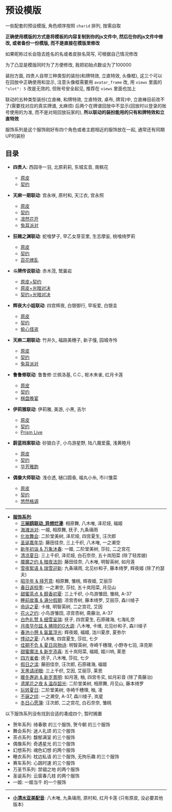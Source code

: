 # 预设模版

一些配套的预设模版, 角色顺序按照 `charid` 排列, 按需自取

**正确使用模版的方式是将模板的内容复制到你的js文件中, 然后在你的js文件中修改, 或者备份一份模版, 而不是直接在模版里修改**

如果昵称过长会隐去姓名的名或者皮肤名简写, 可根据自己情况修改

为了凸显是模版同时为了方便修改, 我把初始点数设为了100000

装扮方面, 四贵人自带三种类型的装扮(和牌特效, 立直特效, 头像框), 这三个可以在回放中正确使用和显示,
注意头像框需要用 `avatar_frame` 改, 用 `views` 里面的 `"slot": 5` 改是无效的, 但账号安全起见, 推荐在 `views` 里面也加上

联动的五种类型装扮(立直棒, 和牌特效, 立直特效, 桌布, 牌背)中, 立直棒目前改不了(需要找对应的真实牌谱, 太麻烦)
后两个在牌谱回放中不显示(回放时以登录的账号使用的为准, 而不是对局回放玩家的),
**所以联动的装扮能用的只有和牌特效和立直特效**

服饰系列是这个服饰刚好有四个角色或者主题相近的服饰放在一起, 通常还有同期UP的装扮

## 目录

- **四贵人**: 西园寺一羽, 北原莉莉, 东城玄音, 南枫花
    - [原皮](四贵人/原皮.js)
    - [契约](四贵人/契约.js)

- **天麻一期联动**: 宫永咲, 原村和, 天江衣, 宫永照
    - [原皮](天麻一期联动/原皮.js)
    - [契约](天麻一期联动/契约.js)
    - [凛然花开](天麻一期联动/凛然花开.js)
    - [兔耳派对](天麻一期联动/兔耳派对.js)

- **狂赌之渊联动**: 蛇喰梦子, 早乙女芽亚里, 生志摩妄, 桃喰绮罗莉
    - [原皮](狂赌之渊联动/原皮.js)
    - [契约](狂赌之渊联动/契约.js)
    - [百花缭乱](狂赌之渊联动/百花撩乱.js)

- **斗牌传说联动**: 赤木茂, 鹫巢岩
    - [原皮+契约](斗牌传说联动/原皮_契约.js)
    - [原皮+光暗对决](斗牌传说联动/原皮_光暗对决.js)
    - [契约+光暗对决](斗牌传说联动/契约_光暗对决.js)

- **辉夜大小姐联动**: 四宫辉夜, 白银御行, 早坂爱, 白银圭
    - [原皮](辉夜大小姐联动/原皮.js)
    - [契约](辉夜大小姐联动/契约.js)
    - [偷心怪盗](辉夜大小姐联动/偷心怪盗.js)

- **天麻二期联动**: 竹井久, 福路美穗子, 新子憧, 园城寺怜
    - [原皮](天麻二期联动/原皮.js)
    - [契约](天麻二期联动/契约.js)
    - [兔耳派对](天麻二期联动/兔耳派对.js)

- **鲁鲁修联动**: 鲁鲁修·兰佩洛基, C.C., 枢木朱雀, 红月卡莲
    - [原皮](鲁鲁修联动/原皮.js)
    - [契约](鲁鲁修联动/契约.js)
    - [棋盘晚宴](鲁鲁修联动/棋盘晚宴.js)

- **伊莉雅联动**: 伊莉雅, 美游, 小黑, 吉尔
    - [原皮](伊莉雅联动/原皮.js)
    - [契约](伊莉雅联动/契约.js)
    - [Prism Live](伊莉雅联动/Prism_Live.js)

- **蔚蓝档案联动**: 砂狼白子, 小鸟游星野, 陆八魔爱露, 浅黄睦月
    - [原皮](蔚蓝档案联动/原皮.js)
    - [契约](蔚蓝档案联动/契约.js)
    - [华芳雅韵](蔚蓝档案联动/华芳雅韵.js)

- **偶像大师联动**: 浅仓透, 樋口圆香, 福丸小糸, 市川雏菜
    - [原皮](偶像大师联动/原皮.js)
    - [契约](偶像大师联动/契约.js)
    - [悠然格调](偶像大师联动/悠然格调.js)

---

- **[服饰系列](服饰系列)**:
    - [**三丽鸥联动_异想烂漫**](服饰系列/三丽鸥联动_异想烂漫.js): 相原舞, 八木唯, 泽尼娅, 福姬
    - [海滩派对](服饰系列/海滩派对.js): 一姬, 相原舞, 抚子, 九条璃雨
    - [化妆舞会](服饰系列/化妆舞会.js): 二阶堂美树, 泽尼娅, 四宫夏生, 汪次郎
    - [圣诞嘉年华](服饰系列/圣诞嘉年华.js): 藤田佳奈, 三上千织, 八木唯, 一之濑空
    - [新年初诣 & 万象沐春](服饰系列/新年初诣_万象沐春.js): 一姬, 二阶堂美树, 莎拉, 二之宫花
    - [清凉夏日](服饰系列/清凉夏日.js): 三上千织, 泽尼娅, 白石奈奈, 五十岚阳菜 (除了轻库娘)
    - [魇魔之约 & 暗夜法则](服饰系列/魇魔之约_暗夜法则.js): 藤田佳奈, 八木唯, 明智英树, 如月莲
    - [雪夜絮语 & 瑞雪迎新](服饰系列/雪夜絮语_瑞雪迎新.js): 九条璃雨, 北见纱和子, 藤本绮罗, 辉夜姬 (除了约瑟夫)
    - [昭华年 & 择芳意](服饰系列/昭华年_择芳意.js): 相原舞, 雏桃, 辉夜姬, 艾丽莎
    - [春日返校季](服饰系列/春日返校季.js): 一之濑空, 莎拉, 五十岚阳菜, 月见山
    - [甜蜜茶点 & 醇香初夏](服饰系列/甜蜜茶点_醇香初夏.js): 三上千织, 小鸟游雏田, 雏桃, A-37
    - [睡前故事 & 满分假期](服饰系列/睡前故事_满分假期.js): 凉宫杏树, 藤本绮罗, 艾丽莎, 森川绫子
    - [命运之夏](服饰系列/命运之夏.js): 卡维, 明智英树, 二之宫花, 艾因
    - [花火之约](服饰系列/花火之约.js): 小鸟游雏田, 凉宫杏树, 斋藤治, A-37
    - [白色礼赞 & 细雪呈瑞](服饰系列/白色礼赞_细雪呈瑞.js): 抚子, 四宫夏生, 石原碓海, 七海礼奈
    - [月夜华尔兹 & 拂晓的G大调](服饰系列/月夜华尔兹_拂晓的G大调.js): 八木唯, 卡维, 北见纱和子, 森川绫子
    - [春池小憩 & 氤氲浮光](服饰系列/春池小憩_氤氲浮光.js): 辉夜姬, 福姬, 泷川夏彦, 夏弥尔
    - [悸动之夏](服饰系列/悸动之夏.js): 八木唯, 四宫夏生, 莎拉, 七夕
    - [佳期不负 & 夏日风物诗](服饰系列/佳期不负_夏日风物诗.js): 明智英树, 寺崎千穗理, 小野寺七羽, 泽克斯
    - [甜蜜魔法 & 新岁添喜](服饰系列/甜蜜魔法_新岁添喜.js): 五十岚阳菜, 福姬, 姬川响, 莱恩
    - [四方雀者](服饰系列/四方雀者.js): 抚子, 八木唯, 莎拉, 七夕
    - [假日之滨](服饰系列/假日之滨.js): 藤田佳奈, 汪次郎, 石原碓海, 福姬
    - [天黑请闭眼](服饰系列/天黑请闭眼.js): 三上千织, 艾因, 艾丽莎, 莱恩
    - [暖冬邂逅 & 新岁景明](服饰系列/暖冬邂逅_新岁景明.js): 如月莲, 柚, 四宫冬实, 如月彩音 (除了斋藤治)
    - [鸢尾花之夜 & 温存韶光](服饰系列/鸢尾花之夜_温存韶光.js): 二阶堂美树, 相原舞, 月见山, 藤本绮罗
    - [玩转夏日](服饰系列/玩转夏日.js): 二阶堂美树, 寺崎千穗理, 柚, 凌
    - [不寐之绊](服饰系列/不寐之绊.js): 一之濑空, A-37, 森川绫子, 岚星
    - [冬日心愿簿](服饰系列/冬日心愿簿.js): 汪次郎, 二之宫花, 白石奈奈, 雏桃

以下服饰系列没有找到合适的凑成四个, 暂时搁置

- 贺年系列: 绮春歌 的三个服饰, 贺今朝 的三个服饰
- 舞会系列: 迷人礼颂 的三个服饰
- 茶点系列: 馥郁满室 的三个服饰
- 偶像系列: 奇遇星光 的三个服饰
- 幻想系列: 魂色幻想 的两个服饰
- 睡衣系列: 枕边私语 的三个服饰, 无拘乐趣 的三个服饰
- 赛车系列: 心跳时速 的三个服饰
- 万圣节系列: 禁锢之地 的两个服饰
- 圣诞系列: 云窗春几枝 的两个服饰
- 一姬: 一姬当千 的一个服饰

---

- **[小清水亚美配音](小清水亚美配音.js)**: 八木唯, 九条璃雨, 原村和, 红月卡莲 (只有原皮, 没必要其他版本)
